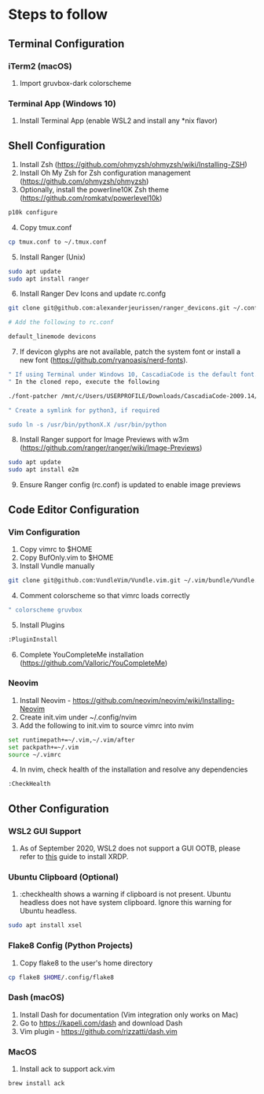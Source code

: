 Steps to follow
===============

## Terminal Configuration

### iTerm2 (macOS)

1. Import gruvbox-dark colorscheme

### Terminal App (Windows 10)

1. Install Terminal App (enable WSL2 and install any *nix flavor)

## Shell Configuration

1. Install Zsh (https://github.com/ohmyzsh/ohmyzsh/wiki/Installing-ZSH)
2. Install Oh My Zsh for Zsh configuration management (https://github.com/ohmyzsh/ohmyzsh)
3. Optionally, install the powerline10K Zsh theme (https://github.com/romkatv/powerlevel10k)
```sh
p10k configure
```
4. Copy tmux.conf 
```sh
cp tmux.conf to ~/.tmux.conf
```
5. Install Ranger (Unix)
```sh
sudo apt update
sudo apt install ranger
```
6. Install Ranger Dev Icons and update rc.confg
```sh
git clone git@github.com:alexanderjeurissen/ranger_devicons.git ~/.config/ranger/plugins/ranger_devicons

# Add the following to rc.conf

default_linemode devicons
```
7. If devicon glyphs are not available, patch the system font or install a new font (https://github.com/ryanoasis/nerd-fonts).
```sh
" If using Terminal under Windows 10, CascadiaCode is the default font. It's a beautiful font! Just download the font source files and patch it.
" In the cloned repo, execute the following

./font-patcher /mnt/c/Users/USERPROFILE/Downloads/CascadiaCode-2009.14/ttf/static/CascadiaCode-Regular.ttf

" Create a symlink for python3, if required

sudo ln -s /usr/bin/pythonX.X /usr/bin/python
```
8. Install Ranger support for Image Previews with w3m (https://github.com/ranger/ranger/wiki/Image-Previews)
```sh
sudo apt update
sudo apt install e2m
```
9. Ensure Ranger config (rc.conf) is updated to enable image previews

## Code Editor Configuration

### Vim Configuration

1. Copy vimrc to $HOME
2. Copy BufOnly.vim to $HOME
3. Install Vundle manually 
```sh
git clone git@github.com:VundleVim/Vundle.vim.git ~/.vim/bundle/Vundle.vim 
```
4. Comment colorscheme so that vimrc loads correctly
```sh
" colorscheme gruvbox
```
5. Install Plugins
```sh
:PluginInstall
```
6. Complete YouCompleteMe installation (https://github.com/Valloric/YouCompleteMe)

### Neovim

1. Install Neovim - https://github.com/neovim/neovim/wiki/Installing-Neovim
2. Create init.vim under ~/.config/nvim 
3. Add the following to init.vim to source vimrc into nvim
```sh
set runtimepath+=~/.vim,~/.vim/after
set packpath+=~/.vim
source ~/.vimrc
```
4. In nvim, check health of the installation and resolve any dependencies
```sh
:CheckHealth
```

## Other Configuration

### WSL2 GUI Support

1. As of September 2020, WSL2 does not support a GUI OOTB, please refer to [this](https://github.com/brewinvaz/dotfiles/blob/master/ubuntu_gui_config.md) guide to install XRDP.

### Ubuntu Clipboard (Optional)

1. :checkhealth shows a warning if clipboard is not present. Ubuntu headless does not have system clipboard. Ignore this warning for Ubuntu headless.
```sh
sudo apt install xsel
```

### Flake8 Config (Python Projects)

1. Copy flake8 to the user's home directory
```sh
cp flake8 $HOME/.config/flake8
```

### Dash (macOS)

1. Install Dash for documentation (Vim integration only works on Mac)
2. Go to https://kapeli.com/dash and download Dash
3. Vim plugin - https://github.com/rizzatti/dash.vim

### MacOS

1. Install ack to support ack.vim
```sh
brew install ack
```

